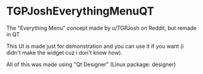 # TGPJoshEverythingMenuQT
The "Everything Menu" concept made by u/TGPJosh on Reddit, but remade in QT

This UI is made just for demonstration and you can use it if you want (i didn't make the widget cuz i don't know how).

All of this was made using "Qt Designer" (Linux package: designer)
